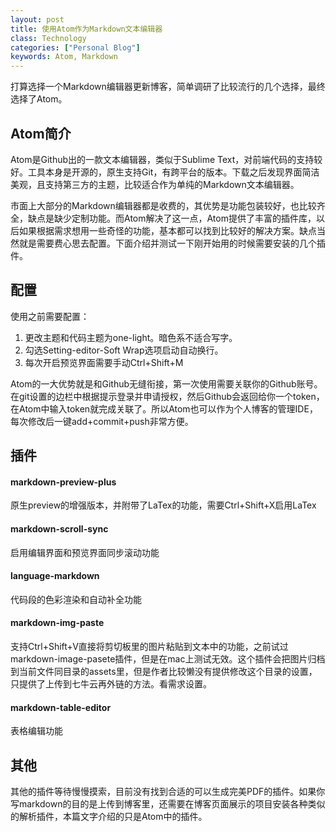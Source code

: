 ```yaml
---
layout: post
title: 使用Atom作为Markdown文本编辑器
class: Technology
categories: ["Personal Blog"]
keywords: Atom, Markdown
---
```


打算选择一个Markdown编辑器更新博客，简单调研了比较流行的几个选择，最终选择了Atom。

## **Atom简介**
Atom是Github出的一款文本编辑器，类似于Sublime Text，对前端代码的支持较好。工具本身是开源的，原生支持Git，有跨平台的版本。下载之后发现界面简洁美观，且支持第三方的主题，比较适合作为单纯的Markdown文本编辑器。

市面上大部分的Markdown编辑器都是收费的，其优势是功能包装较好，也比较齐全，缺点是缺少定制功能。而Atom解决了这一点，Atom提供了丰富的插件库，以后如果根据需求想用一些奇怪的功能，基本都可以找到比较好的解决方案。缺点当然就是需要费心思去配置。下面介绍并测试一下刚开始用的时候需要安装的几个插件。

## **配置**
使用之前需要配置：
1. 更改主题和代码主题为one-light。暗色系不适合写字。
2. 勾选Setting-editor-Soft Wrap选项启动自动换行。
3. 每次开启预览界面需要手动Ctrl+Shift+M

Atom的一大优势就是和Github无缝衔接，第一次使用需要关联你的Github账号。在git设置的边栏中根据提示登录并申请授权，然后Github会返回给你一个token，在Atom中输入token就完成关联了。所以Atom也可以作为个人博客的管理IDE，每次修改后一键add+commit+push非常方便。

## **插件**
#### markdown-preview-plus
原生preview的增强版本，并附带了LaTex的功能，需要Ctrl+Shift+X启用LaTex
#### markdown-scroll-sync
启用编辑界面和预览界面同步滚动功能
#### language-markdown
代码段的色彩渲染和自动补全功能
#### markdown-img-paste
支持Ctrl+Shift+V直接将剪切板里的图片粘贴到文本中的功能，之前试过markdown-image-pasete插件，但是在mac上测试无效。这个插件会把图片归档到当前文件同目录的assets里，但是作者比较懒没有提供修改这个目录的设置，只提供了上传到七牛云再外链的方法。看需求设置。
#### markdown-table-editor
表格编辑功能

## **其他**
其他的插件等待慢慢摸索，目前没有找到合适的可以生成完美PDF的插件。如果你写markdown的目的是上传到博客里，还需要在博客页面展示的项目安装各种类似的解析插件，本篇文字介绍的只是Atom中的插件。
